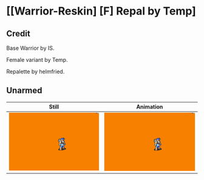 # [\[Warrior-Reskin\] \[F\] Repal by Temp]

## Credit

Base Warrior by IS.

Female variant by Temp.

Repalette by helmfried.
	
## Unarmed

| Still | Animation |
| :---: | :-------: |
| ![Unarmed still](./Unarmed_000.png) | ![Unarmed animation](./Unarmed.gif) |
